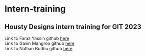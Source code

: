 # Intern-training
## Housty Designs intern training for GIT 2023
Link to Faraz Yassin github [here](#)  
Link to Gavin Mangroo github [here](#)  
Link to Nathan Budhu github [here](#)  
